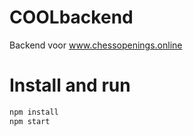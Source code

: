 # COOLbackend

Backend voor www.chessopenings.online

# Install and run
```sh
npm install
npm start

```
